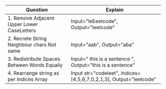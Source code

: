 |Question|Explain|
|---|---|
|1. Remove Adjacent Upper Lower CaseLetters|Input="leEeetcode", Output="leetcode"|
|2. Recrete String Neighbour chars Not same|Input="aab", Output="aba"|
|3. Redistribute Spaces Between Words Equally|Input="  this   is  a sentence ", Output="this   is   a   sentence"|
|4. Rearrange string as per Indices Array|Input str="codeleet", indices=[4,5,6,7,0,2,1,3], Output="leetcode"|

